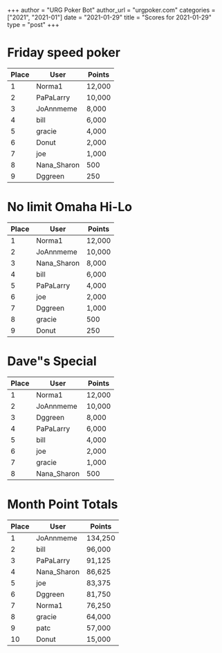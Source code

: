 +++
author = "URG Poker Bot"
author_url = "urgpoker.com"
categories = ["2021", "2021-01"]
date = "2021-01-29"
title = "Scores for 2021-01-29"
type = "post"
+++
# Friday speed poker

| Place | User | Points |
|-------|------|--------|
| 1 | Norma1 | 12,000 |
| 2 | PaPaLarry | 10,000 |
| 3 | JoAnnmeme | 8,000 |
| 4 | bill | 6,000 |
| 5 | gracie | 4,000 |
| 6 | Donut | 2,000 |
| 7 | joe | 1,000 |
| 8 | Nana_Sharon | 500 |
| 9 | Dggreen | 250 |

# No limit Omaha Hi-Lo

| Place | User | Points |
|-------|------|--------|
| 1 | Norma1 | 12,000 |
| 2 | JoAnnmeme | 10,000 |
| 3 | Nana_Sharon | 8,000 |
| 4 | bill | 6,000 |
| 5 | PaPaLarry | 4,000 |
| 6 | joe | 2,000 |
| 7 | Dggreen | 1,000 |
| 8 | gracie | 500 |
| 9 | Donut | 250 |

# Dave"s Special

| Place | User | Points |
|-------|------|--------|
| 1 | Norma1 | 12,000 |
| 2 | JoAnnmeme | 10,000 |
| 3 | Dggreen | 8,000 |
| 4 | PaPaLarry | 6,000 |
| 5 | bill | 4,000 |
| 6 | joe | 2,000 |
| 7 | gracie | 1,000 |
| 8 | Nana_Sharon | 500 |

# Month Point Totals

| Place | User | Points |
|-------|------|--------|
| 1 | JoAnnmeme | 134,250 |
| 2 | bill | 96,000 |
| 3 | PaPaLarry | 91,125 |
| 4 | Nana_Sharon | 86,625 |
| 5 | joe | 83,375 |
| 6 | Dggreen | 81,750 |
| 7 | Norma1 | 76,250 |
| 8 | gracie | 64,000 |
| 9 | patc | 57,000 |
| 10 | Donut | 15,000 |
